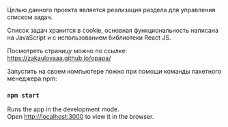 Целью данного проекта является реализация раздела для управления списком задач.

Список задач хранится в cookie, основная функциональность написана на JavaScript и с использованием библиотеки React JS.

Посмотреть страницу можно по ссылке: https://zakaulovaaa.github.io/opapa/


Запустить на своем компьютере пожно при помощи команды пакетного менеджера npm: 

### `npm start`

Runs the app in the development mode.<br />
Open [http://localhost:3000](http://localhost:3000) to view it in the browser.

